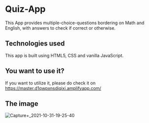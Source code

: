 # Quiz-App
This App provides multiple-choice-questions bordering on Math and English, with answers to check if correct or otherwise. 

## Technologies used
This app is built using HTML5, CSS and vanilla JavaScript.

## You want to use it?
If you want to utilize it, please do check it on https://master.d1qwpxnsdiqixi.amplifyapp.com/

## The image

![Capture+_2021-10-31-19-25-40](https://user-images.githubusercontent.com/88127727/139579406-2afb1504-95bf-4a67-96b5-ec561b877ab7.png)
